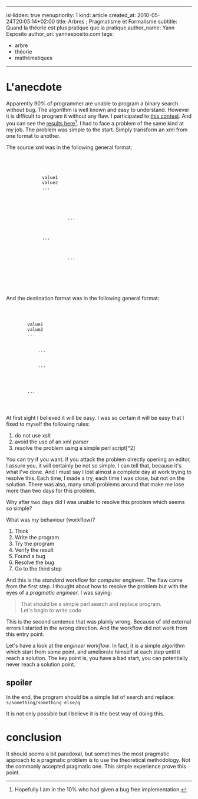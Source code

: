 -----
isHidden:       true
menupriority:   1
kind:           article
created_at:     2010-05-24T20:05:14+02:00
title: Arbres ; Pragmatisme et Formalisme
subtitle: Quand la théorie est plus pratique que la pratique
author_name: Yann Esposito
author_uri: yannesposito.com
tags:
 - arbre
 - théorie
 - mathématiques
-----
# L'anecdote

Apparently 90% of programmer are unable to program a binary search without bug. 
The algorithm is well known and easy to understand. 
However it is difficult to program it without any flaw. 
I participated to [this contest](http://reprog.wordpress.com/2010/04/19/are-you-one-of-the-10-percent/).
And you can see the [results here](http://reprog.wordpress.com/2010/04/21/binary-search-redux-part-1/)[^1].
I had to face a problem of the same kind at my job. The problem was simple to the start. Simply transform an <sc>xml</sc> from one format to another.

[^1]: Hopefully I am in the 10% who had given a bug free implementation.

The source <sc>xml</sc> was in the following general format:

<code class="xml">
<menu>
    <content>
        <tag1>value1</tag1>
        <tag2>value2</tag2>
        ...
    </content>
    <enfant>
        <menu>
            ...
        </menu>
        ...
        <menu>
            ...
        </menu>
    </enfant>
</menu>
</code>

And the destination format was in the following general format:

<code class="xml">
<rubrique>
    <value>
        <item name="tag1"><value>value1</value></item>
        <item name="tag2"><value>value2</value></item>
        ...
        <item name="menu">
          <rubrique>
            ...
          </rubrique>
          <rubrique>
            ...
          </rubrique>
        </menu>
    </value>
    <value>
        ...
    </value>
</rubrique>
</menu>
</code>

At first sight I believed it will be easy. I was so certain it will be easy that I fixed to myself the following rules:

1. do not use <sc>xslt</sc>
2. avoid the use of an <sc>xml</sc> parser
3. resolve the problem using a simple perl script[^2]

You can try if you want. If you attack the problem directly opening an editor, I assure you, it will certainly be not so simple.
I can tell that, because it's what I've done. And I must say I lost almost a complete day at work trying to resolve this. Each time, I made a try, each time I was close, but not on the solution. There was also, many small problems around that make me lose more than two days for this problem.

Why after two days did I was unable to resolve this problem which seems so simple?

What was my behaviour (workflow)?

1. Think
2. Write the program
3. Try the program 
4. Verify the result
5. Found a bug
6. Resolve the bug
7. Go to the third step

And this is the *standard* workflow for computer engineer. The flaw came from the first step. 
I thought about how to resolve the problem but with the eyes of a *pragmatic engineer*. I was saying:

> That should be a simple perl search and replace program.  
> Let's begin to write code

This is the second sentence that was plainly wrong. Because of old external errors I started in the wrong direction. And the workflow did not work from this entry point.

Let's have a look at the *engineer workflow*. In fact, it is a simple algorithm which start from some point, and ameliorate himself at each step until it reach a solution. The key point is, you have a bad start, you can potentially never reach a solution point.

## spoiler

In the end, the program should be a simple list of search and replace:
<code>
s/something/something else/g 
</code>

It is not only possible but I believe it is the best way of doing this.

# conclusion

It should seems a bit paradoxal, but sometimes the most pragmatic approach to a pragmatic problem is to use the theoretical methodology. Not the commonly accepted pragmatic one. This simple experience prove this point.

